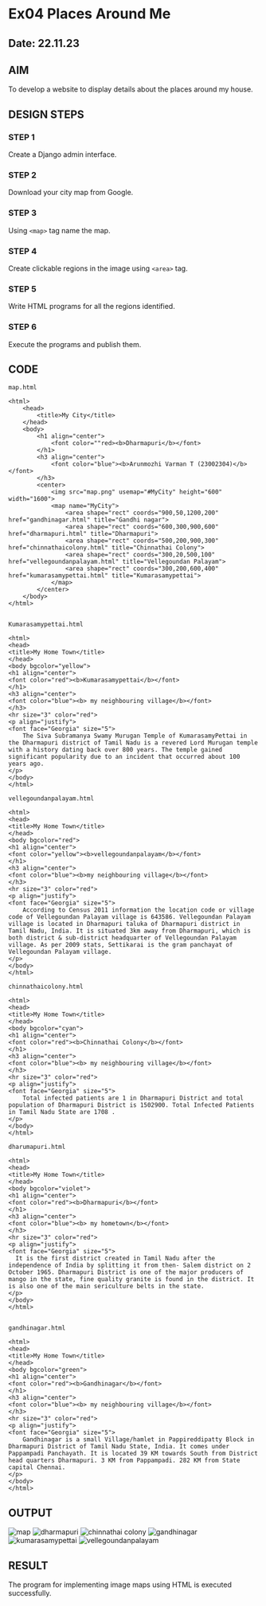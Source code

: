 # Ex04 Places Around Me
## Date: 22.11.23

## AIM
To develop a website to display details about the places around my house.

## DESIGN STEPS

### STEP 1
Create a Django admin interface.

### STEP 2
Download your city map from Google.

### STEP 3
Using ```<map>``` tag name the map.

### STEP 4
Create clickable regions in the image using ```<area>``` tag.

### STEP 5
Write HTML programs for all the regions identified.

### STEP 6
Execute the programs and publish them.

## CODE
```
map.html

<html>
    <head>
        <title>My City</title>
    </head>
    <body>
        <h1 align="center">
            <font color=""red><b>Dharmapuri</b></font>
        </h1>
        <h3 align="center">
            <font color="blue"><b>Arunmozhi Varman T (23002304)</b></font>
        </h3>
        <center>
            <img src="map.png" usemap="#MyCity" height="600" width="1600">
            <map name="MyCity">
                <area shape="rect" coords="900,50,1200,200" href="gandhinagar.html" title="Gandhi nagar">
                <area shape="rect" coords="600,300,900,600" href="dharmapuri.html" title="Dharmapuri">
                <area shape="rect" coords="500,200,900,300" href="chinnathaicolony.html" title="Chinnathai Colony">
                <area shape="rect" coords="300,20,500,100" href="vellegoundanpalayam.html" title="Vellegoundan Palayam">
                <area shape="rect" coords="300,200,600,400" href="kumarasamypettai.html" title="Kumarasamypettai">
            </map>
        </center>
    </body>
</html>


Kumarasamypettai.html

<html>
<head>
<title>My Home Town</title>
</head>
<body bgcolor="yellow">
<h1 align="center">
<font color="red"><b>Kumarasamypettai</b></font>
</h1>
<h3 align="center">
<font color="blue"><b> my neighbouring village</b></font>
</h3>
<hr size="3" color="red">
<p align="justify">
<font face="Georgia" size="5">
    The Siva Subramanya Swamy Murugan Temple of KumarasamyPettai in the Dharmapuri district of Tamil Nadu is a revered Lord Murugan temple with a history dating back over 800 years. The temple gained significant popularity due to an incident that occurred about 100 years ago.
</p>
</body>
</html>

vellegoundanpalayam.html

<html>
<head>
<title>My Home Town</title>
</head>
<body bgcolor="red">
<h1 align="center">
<font color="yellow"><b>vellegoundanpalayam</b></font>
</h1>
<h3 align="center">
<font color="blue"><b>my neighbouring village</b></font>
</h3>
<hr size="3" color="red">
<p align="justify">
<font face="Georgia" size="5">
    According to Census 2011 information the location code or village code of Vellegoundan Palayam village is 643586. Vellegoundan Palayam village is located in Dharmapuri taluka of Dharmapuri district in Tamil Nadu, India. It is situated 3km away from Dharmapuri, which is both district & sub-district headquarter of Vellegoundan Palayam village. As per 2009 stats, Settikarai is the gram panchayat of Vellegoundan Palayam village.
</p>
</body>
</html>

chinnathaicolony.html

<html>
<head>
<title>My Home Town</title>
</head>
<body bgcolor="cyan">
<h1 align="center">
<font color="red"><b>Chinnathai Colony</b></font>
</h1>
<h3 align="center">
<font color="blue"><b> my neighbouring village</b></font>
</h3>
<hr size="3" color="red">
<p align="justify">
<font face="Georgia" size="5">
    Total infected patients are 1 in Dharmapuri District and total population of Dharmapuri District is 1502900. Total Infected Patients in Tamil Nadu State are 1708 .
</p>
</body>
</html>

dharumapuri.html

<html>
<head>
<title>My Home Town</title>
</head>
<body bgcolor="violet">
<h1 align="center">
<font color="red"><b>Dharmapuri</b></font>
</h1>
<h3 align="center">
<font color="blue"><b> my hometown</b></font>
</h3>
<hr size="3" color="red">
<p align="justify">
<font face="Georgia" size="5">
  It is the first district created in Tamil Nadu after the independence of India by splitting it from then- Salem district on 2 October 1965. Dharmapuri District is one of the major producers of mango in the state, fine quality granite is found in the district. It is also one of the main sericulture belts in the state.
</p>
</body>
</html>


gandhinagar.html

<html>
<head>
<title>My Home Town</title>
</head>
<body bgcolor="green">
<h1 align="center">
<font color="red"><b>Gandhinagar</b></font>
</h1>
<h3 align="center">
<font color="blue"><b> my neighbouring village</b></font>
</h3>
<hr size="3" color="red">
<p align="justify">
<font face="Georgia" size="5">
    Gandhinagar is a small Village/hamlet in Pappireddipatty Block in Dharmapuri District of Tamil Nadu State, India. It comes under Pappampadi Panchayath. It is located 39 KM towards South from District head quarters Dharmapuri. 3 KM from Pappampadi. 282 KM from State capital Chennai.
</p>
</body>
</html>

```


## OUTPUT
![map](https://github.com/ArunmozhiVarmanT/NearMe/assets/144870523/39380dd3-7275-4394-8967-d4428456f9ae)
![dharmapuri](https://github.com/ArunmozhiVarmanT/NearMe/assets/144870523/a49c315a-f18d-4e0c-a60c-ac66abdd316a)
![chinnathai colony](https://github.com/ArunmozhiVarmanT/NearMe/assets/144870523/f5adc0d8-4666-4641-bc8c-69e24bceb4cd)
![gandhinagar](https://github.com/ArunmozhiVarmanT/NearMe/assets/144870523/04dbece8-5597-4a1f-bbbd-5c4c40b302ca)
![kumarasamypettai](https://github.com/ArunmozhiVarmanT/NearMe/assets/144870523/83d40b93-a5c5-4764-86d3-49bf30c1574d)
![vellegoundanpalayam](https://github.com/ArunmozhiVarmanT/NearMe/assets/144870523/39645b01-84c9-441a-99ba-56793df14c26)












## RESULT
The program for implementing image maps using HTML is executed successfully.
